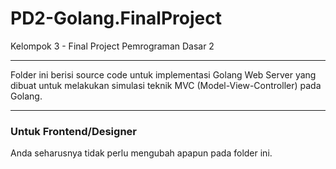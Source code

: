 # PD2-Golang.FinalProject
Kelompok 3 - Final Project Pemrograman Dasar 2

----

Folder ini berisi source code untuk implementasi Golang Web Server yang dibuat untuk melakukan simulasi teknik MVC (Model-View-Controller) pada Golang.

----

### Untuk Frontend/Designer
Anda seharusnya tidak perlu mengubah apapun pada folder ini.